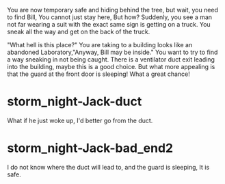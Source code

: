 You are now temporary safe and hiding behind the tree, but wait, you need to find Bill,
You cannot just stay here, But how? Suddenly, you see a man not far wearing a suit with the exact same sign is getting on a truck. You sneak all the way and get on the back of the truck.

"What hell is this place?" You are taking to a building looks like an abandoned Laboratory,"Anyway, Bill may be inside."
You want to try to find a way sneaking in not being caught.
There is a ventilator duct exit leading into the building, maybe this is a good choice.
But what more appealing is that the guard at the front door is sleeping! What a great chance!

# storm_night-Jack-duct
What if he just woke up, I'd better go from the duct.

# storm_night-Jack-bad_end2
I do not know where the duct will lead to, and the guard is sleeping, It is safe.
